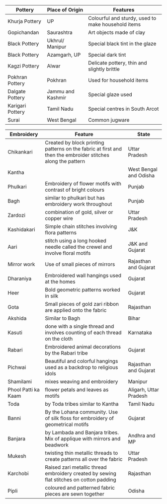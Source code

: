 

| Pottery | Place of Origin | Features |
|---------|----------------|----------|
| Khurja Pottery | UP | Colourful and sturdy, used to make household items |
| Gopichandan | Saurashtra | Art objects made of clay |
| Black Pottery | Ukhrul/ Manipur | Special black tint in the glaze |
| Black Pottery | Azamgarh, UP | Special dark tint |
| Kagzi Pottery | Alwar | Delicate pottery, thin and slightly brittle |
| Pokhran Pottery | Pokhran | Used for household items |
| Dalgate Pottery | Jammu and Kashmir | Special glaze used |
| Karigari Pottery | Tamil Nadu | Special centres in South Arcot |
| Surai | West Bengal | Common jugware |




| Embroidery | Feature | State |
| --- | --- | --- |
| Chikankari | Created by block printing patterns on the fabric at first and then the embroider stitches along the pattern | Uttar Pradesh |
| Kantha |  | West Bengal and Odisha |
| Phulkari | Embroidery of flower motifs with contrast of bright colours | Punjab |
| Bagh | similar to phulkari but has embroidery work throughout | Punjab |
| Zardozi | combination of gold, silver or copper wire | Uttar Pradesh |
| Kashidakari | Simple chain stitches involving flora patterns | J&K |
| Aari | stitch using a long hooked needle called the crewel and involve floral motifs | J&K and Gujarat |
| Mirror work | Use of small pieces of mirrors | Rajasthan and Gujarat |
| Dharaniya | Embroidered wall hangings used at the homes | Gujarat |
| Heer | Bold geometric patterns worked in silk | Gujarat |
| Gota | Small pieces of gold zari ribbon are applied onto the fabric | Rajasthan |
| Akshida | Similar to Bagh | Bihar |
| Kasuti | done with a single thread and involves counting of each thread on the cloth | Karnataka |
| Rabari | Embroidered animal decorations by the Rabari tribe | Gujarat |
| Pichwai | Beautiful and colorful hangings used as a backdrop to religious idols | Rajasthan and Gujarat |
| Shamilami | mixes weaving and embroidery | Manipur |
| Phool Patti ka Kaam | flower petals and leaves as motifs | Aligarh, Uttar Pradesh |
| Toda | by Toda tribes similar to Kantha | Tamil Nadu |
| Banni | By the Lohana community. Use of silk floss for embroidery of geometrical motifs | Gujarat |
| Banjara | by Lambada and Banjara tribes. Mix of applique with mirrors and beadwork | Andhra and MP |
| Mukesh | twisting thin metallic threads to create patterns all over the fabric | Uttar Pradesh |
| Karchobi | Raised zari metallic thread embroidery created by sewing flat stitches on cotton padding | Rajasthan |
| Pipli | coloured and patterned fabric pieces are sewn together | Odisha |

